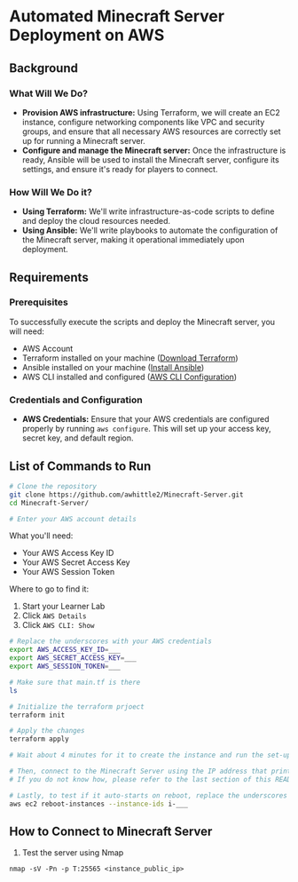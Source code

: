 # Automated Minecraft Server Deployment on AWS

## Background

### What Will We Do?
- **Provision AWS infrastructure:** Using Terraform, we will create an EC2 instance, configure networking components like VPC and security groups, and ensure that all necessary AWS resources are correctly set up for running a Minecraft server.
- **Configure and manage the Minecraft server:** Once the infrastructure is ready, Ansible will be used to install the Minecraft server, configure its settings, and ensure it's ready for players to connect.

### How Will We Do it?
- **Using Terraform:** We'll write infrastructure-as-code scripts to define and deploy the cloud resources needed.
- **Using Ansible:** We'll write playbooks to automate the configuration of the Minecraft server, making it operational immediately upon deployment.

## Requirements

### Prerequisites
To successfully execute the scripts and deploy the Minecraft server, you will need:
- AWS Account
- Terraform installed on your machine ([Download Terraform](https://www.terraform.io/downloads.html))
- Ansible installed on your machine ([Install Ansible](https://docs.ansible.com/ansible/latest/installation_guide/intro_installation.html))
- AWS CLI installed and configured ([AWS CLI Configuration](https://docs.aws.amazon.com/cli/latest/userguide/cli-configure-quickstart.html))

### Credentials and Configuration
- **AWS Credentials:** Ensure that your AWS credentials are configured properly by running `aws configure`. This will set up your access key, secret key, and default region.

<!-- ## Major Steps -->

<!-- One diagram from mine and user major steps -->

## List of Commands to Run

```bash
# Clone the repository
git clone https://github.com/awhittle2/Minecraft-Server.git
cd Minecraft-Server/

# Enter your AWS account details
```
What you'll need:
- Your AWS Access Key ID
- Your AWS Secret Access Key
- Your AWS Session Token

Where to go to find it:
1. Start your Learner Lab
2. Click `AWS Details`
3. Click `AWS CLI: Show`

```bash
# Replace the underscores with your AWS credentials
export AWS_ACCESS_KEY_ID=___
export AWS_SECRET_ACCESS_KEY=___
export AWS_SESSION_TOKEN=___

# Make sure that main.tf is there
ls

# Initialize the terraform prjoect
terraform init

# Apply the changes
terraform apply

# Wait about 4 minutes for it to create the instance and run the set-up script

# Then, connect to the Minecraft Server using the IP address that prints out
# If you do not know how, please refer to the last section of this README file

# Lastly, to test if it auto-starts on reboot, replace the underscores with the instance ID that also gets printed out, and press enter
aws ec2 reboot-instances --instance-ids i-___
```

## How to Connect to Minecraft Server

1. Test the server using Nmap
```
nmap -sV -Pn -p T:25565 <instance_public_ip>
```